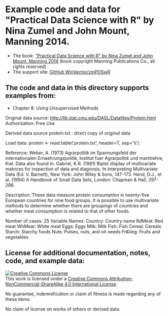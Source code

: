 

# Example code and data for "Practical Data Science with R" by Nina Zumel and John Mount, Manning 2014.


 * The book: ["Practical Data Science with R" by Nina Zumel and John Mount, Manning 2014](http://affiliate.manning.com/idevaffiliate.php?id=1273_360) (book copyright Manning Publications Co., all rights reserved)
 * The support site: [GitHub WinVector/zmPDSwR](https://github.com/WinVector/zmPDSwR)


## The code and data in this directory supports examples from:
 * Chapter 8: Using Unsupervised Methods


Original data source: http://lib.stat.cmu.edu/DASL/Datafiles/Protein.html
Authorization: Free Use

Derived data source
protein.txt     : direct copy of original data

Load data:
protein <- read.table('protein.txt', header=T, sep='\t')

Reference: Weber, A. (1973) Agrarpolitik im Spannungsfeld der internationalen Ernaehrungspolitik, Institut fuer Agrarpolitik und marktlehre, Kiel. 
Data also found in: Gabriel, K.R. (1981) Biplot display of multivariate matrices for inspection of data and diagnosis. 
In Interpreting Multivariate Data (Ed. V. Barnett), New York: John Wiley & Sons, 147-173. Hand, D.J., et al. (1994) A Handbook of Small Data Sets, London: Chapman & Hall, 297-298.

Description: These data measure protein consumption in twenty-five European countries for nine food groups. It is possible to use multivariate methods to determine whether there are groupings of countries and whether meat consumption is related to that of other foods.

Number of cases: 25
Variable Names:
Country: Country name
RdMeat: Red meat
WhMeat: White meat
Eggs: Eggs
Milk: Milk
Fish: Fish
Cereal: Cereals
Starch: Starchy foods
Nuts: Pulses, nuts, and oil-seeds
Fr&Veg: Fruits and vegetables


## License for additional documentation, notes, code, and example data: 

<a rel="license" href="http://creativecommons.org/licenses/by-nc-sa/4.0/"><img alt="Creative Commons License" style="border-width:0" src="http://i.creativecommons.org/l/by-nc-sa/4.0/88x31.png" /></a><br />This work is licensed under a <a rel="license" href="http://creativecommons.org/licenses/by-nc-sa/4.0/">Creative Commons Attribution-NonCommercial-ShareAlike 4.0 International License</a>.

No guarantee, indemnification or claim of fitness is made regarding any of these items.

No claim of license on works of others or derived data.
